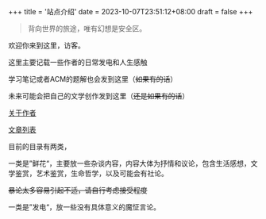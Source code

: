 +++
title = '站点介绍'
date = 2023-10-07T23:51:12+08:00
draft = false
+++

> 背向世界的旅途，唯有幻想是安全区。

欢迎你来到这里，访客。

这里主要记载一些作者的日常发电和人生感触

学习笔记或者ACM的题解也会发到这里（~~如果有的话~~）

未来可能会把自己的文学创作发到这里（~~还是如果有的话~~）

[关于作者](https://Satori5ama.github.io/about/index/)

[文章列表](https://satori5ama.github.io/tags/%E6%96%87%E7%AB%A0%E5%88%97%E8%A1%A8/)

目前的目录有两类，

一类是”鲜花“，主要放一些杂谈内容，内容大体为抒情和议论，包含生活感想，文学鉴赏，艺术鉴赏，生命哲学，以及可能会有社论。

~~暴论太多容易引起不适，请自行考虑接受程度~~

一类是”发电“，放一些没有具体意义的魔怔言论。


